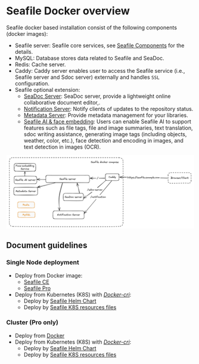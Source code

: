 # Seafile Docker overview

Seafile docker based installation consist of the following components (docker images):

- Seafile server: Seafile core services, see [Seafile Components](../introduction/components.md) for the details.
- MySQL: Database stores data related to Seafile and SeaDoc.
- Redis: Cache server.
- Caddy: Caddy server enables user to access the Seafile service (i.e., Seafile server and Sdoc server) externally and handles `SSL` configuration.
- Seafile optional extension:
    - [SeaDoc Server](../extension/setup_seadoc.md#architecture): SeaDoc server, provide a lightweight online collaborative document editor,.
    - [Notification Server](../extension/notification-server.md): Notify clients of updates to the repository status.
    - [Metadata Server](../extension/metadata-server.md): Provide metadata management for your libraries.
    - [Seafile AI & face embedding](../extension/seafile-ai.md): Users can enable Seafile AI to support features such as file tags, file and image summaries, text translation, sdoc writing assistance, generating image tags (including objects, weather, color, etc.), face detection and encoding in images, and text detection in images (OCR).


![Seafile Docker Structure](../images/docker-structure.png)

## Document guidelines

### Single Node deployment
- Deploy from Docker image:
    - [Seafile CE](./setup_ce_by_docker.md)
    - [Seafile Pro](./setup_pro_by_docker.md)
- Deploy from Kubernetes (K8S) with [*Docker-cri*](https://mirantis.github.io/cri-dockerd/usage/install/):
    - Deploy by [Seafile Helm Chart](./helm_chart_single_node.md)
    - Deploy by [Seafile K8S resources files](./k8s_single_node.md)

### Cluster (Pro only)
- Deploy from [Docker](./cluster_deploy_with_docker.md)
- Deploy from Kubernetes (K8S) with [*Docker-cri*](https://mirantis.github.io/cri-dockerd/usage/install/):
    - Deploy by [Seafile Helm Chart](./helm_chart_cluster.md)
    - Deploy by [Seafile K8S resources files](./cluster_deploy_with_k8s.md)